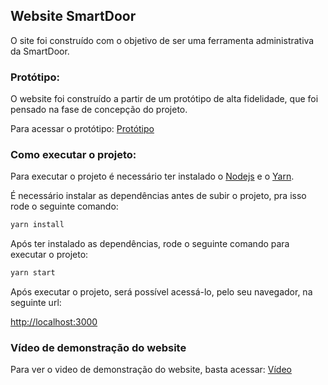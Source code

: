 ## Website SmartDoor
O site foi construído com o objetivo de ser uma ferramenta administrativa da SmartDoor. 

### Protótipo: 
O website foi construído a partir de um protótipo de alta fidelidade, que foi pensado na fase de concepção do projeto.

Para acessar o protótipo: 
[Protótipo](https://www.figma.com/file/qGlUCV0ewZS6T4tidq4uHF/PI2-Web?node-id=0%3A1) 

### Como executar o projeto:

Para executar o projeto é necessário ter instalado o [Nodejs](https://nodejs.org/en/) e o [Yarn](https://yarnpkg.com/).

É necessário instalar as dependências antes de subir o projeto, pra isso rode o seguinte comando: 

``` bash
yarn install 
```

Após ter instalado as dependências, rode o seguinte comando para executar o projeto:

``` bash
yarn start
```

Após executar o projeto, será possível acessá-lo, pelo seu navegador, na seguinte url: 

[http://localhost:3000](http://localhost:3000/)

### Vídeo de demonstração do website

Para ver o video de demonstração do website, basta acessar: [Vídeo](https://drive.google.com/file/d/1DR6XOY8P8Pu90aXE1tSK8-PDyNGh9V-q/view?usp=sharing)